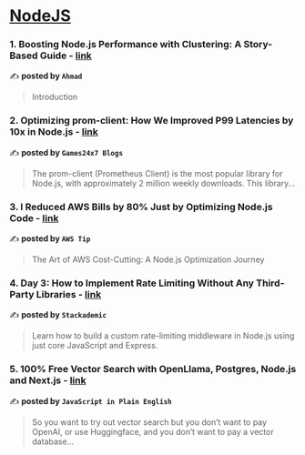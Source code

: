 
<h1><a href=https://medium.com/tag/nodejs/recommended target="_blank" rel="noopener noreferrer">NodeJS</a></h1>
<h3>1. Boosting Node.js Performance with Clustering: A Story-Based Guide - <a href="https://medium.com/@ahmadshaik/boosting-node-js-performance-with-clustering-a-story-based-guide-0cf9f3bf492f" target="_blank" rel="noopener noreferrer">link</a></h3>

✍️ **posted by `Ahmad`**

<blockquote>Introduction</blockquote>

<h3>2. Optimizing prom-client: How We Improved P99 Latencies by 10x in Node.js - <a href="https://medium.com/@Games24x7Tech/optimizing-prom-client-how-we-improved-p99-latencies-by-10x-in-node-js-c3c2f6c68297" target="_blank" rel="noopener noreferrer">link</a></h3>

✍️ **posted by `Games24x7 Blogs`**

<blockquote>The prom-client (Prometheus Client) is the most popular library for Node.js, with approximately 2 million weekly downloads. This library…</blockquote>

<h3>3. I Reduced AWS Bills by 80% Just by Optimizing Node.js Code - <a href="https://medium.com/aws-tip/i-reduced-aws-bills-by-80-just-by-optimizing-node-js-code-c8c13618d5d0" target="_blank" rel="noopener noreferrer">link</a></h3>

✍️ **posted by `AWS Tip`**

<blockquote>The Art of AWS Cost-Cutting: A Node.js Optimization Journey</blockquote>

<h3>4. Day 3: How to Implement Rate Limiting Without Any Third-Party Libraries - <a href="https://medium.com/stackademic/day-3-how-to-implement-rate-limiting-without-any-third-party-libraries-21a2ace1cb30" target="_blank" rel="noopener noreferrer">link</a></h3>

✍️ **posted by `Stackademic`**

<blockquote>Learn how to build a custom rate-limiting middleware in Node.js using just core JavaScript and Express.</blockquote>

<h3>5. 100% Free Vector Search with OpenLlama, Postgres, Node.js and Next.js - <a href="https://medium.com/javascript-in-plain-english/100-free-vector-search-with-openllama-postgres-nodejs-and-nextjs-e496856766f7" target="_blank" rel="noopener noreferrer">link</a></h3>

✍️ **posted by `JavaScript in Plain English`**

<blockquote>So you want to try out vector search but you don’t want to pay OpenAI, or use Huggingface, and you don’t want to pay a vector database…</blockquote>


